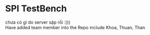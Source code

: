 # SPI TestBench    
chưa có gì do server sập rồi :)))      
Have added team member into the Repo include Khoa, Thuan, Than
